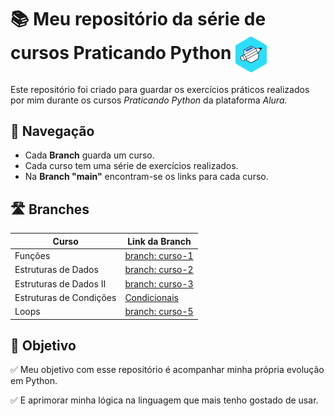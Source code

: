 # 📚 Meu repositório da série de cursos Praticando Python  <img src="https://github.com/RgoSL/Curso-Python-Alura/blob/main/Logo%20do%20Curso.png" alt="Praticando Python Logo" align = "center" width=50px /><br>
Este repositório foi criado para guardar os exercícios práticos realizados por mim durante os cursos _Praticando Python_ da plataforma _Alura._

## 🛞 Navegação

- Cada **Branch** guarda um curso.
- Cada curso tem uma série de exercícios realizados.
- Na **Branch "main"** encontram-se os links para cada curso. 

## 🛣️ Branches

| Curso | Link da Branch |
| ----- | ---------------- |
| Funções | [branch: curso-1](https://github.com/seu-usuario/seu-repositorio/tree/curso-1) |
| Estruturas de Dados | [branch: curso-2](https://github.com/seu-usuario/seu-repositorio/tree/curso-2) |
| Estruturas de Dados II | [branch: curso-3](https://github.com/seu-usuario/seu-repositorio/tree/curso-3) |
| Estruturas de Condições | [Condicionais](https://github.com/RgoSL/Curso-Python-Alura/tree/Condicionais) |
| Loops  | [branch: curso-5](https://github.com/seu-usuario/seu-repositorio/tree/curso-5) |

## 🎯 Objetivo

✅ Meu objetivo com esse repositório é acompanhar minha própria evolução em Python.

✅ E aprimorar minha lógica na linguagem que mais tenho gostado de usar.
